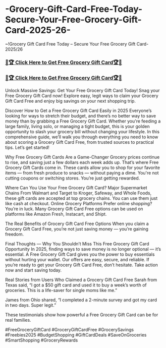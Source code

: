 # -Grocery-Gift-Card-Free-Today-Secure-Your-Free-Grocery-Gift-Card-2025-26-
~!Grocery Gift Card Free Today – Secure Your Free Grocery Gift Card-2025/26

<h3><a href="https://dealbuzzz.com/grocery-gift-card-at/">💎🏆 Click Here to Get Free Grocery Gift Card🏆💎</a></h3>
<h3><a href="https://dealbuzzz.com/grocery-gift-card-at/">💎🏆 Click Here to Get Free Grocery Gift Card🏆💎</a></h3>

Unlock Massive Savings: Get Your Free Grocery Gift Card Today!
Snag your Free Grocery Gift Card now! Explore easy, legit ways to claim your Grocery Gift Card Free and enjoy big savings on your next shopping trip.

Discover How to Get a Free Grocery Gift Card Easily in 2025
Everyone’s looking for ways to stretch their budget, and there’s no better way to save money than by grabbing a Free Grocery Gift Card. Whether you're feeding a large family, living solo, or managing a tight budget, this is your golden opportunity to slash your grocery bill without changing your lifestyle. In this comprehensive guide, we’ll walk you through everything you need to know about scoring a Grocery Gift Card Free, from trusted sources to practical tips. Let’s get started!

Why Free Grocery Gift Cards Are a Game-Changer
Grocery prices continue to rise, and saving just a few dollars each week adds up. That’s where Free Grocery Gift Cards come in. These cards allow you to shop for your favorite items — from fresh produce to snacks — without paying a dime. You're not cutting coupons or switching stores. You’re just getting rewarded.

Where Can You Use Your Free Grocery Gift Card?
Major Supermarket Chains
From Walmart and Target to Kroger, Safeway, and Whole Foods, these gift cards are accepted at top grocery chains. You can use them just like cash at checkout.
Online Grocery Platforms
Prefer online shopping? You’re in luck. Many Grocery Gift Card Free options can be used on platforms like Amazon Fresh, Instacart, and Shipt.

The Real Benefits of Grocery Gift Card Free Options
When you claim a Grocery Gift Card Free, you’re not just saving money — you’re gaining freedom.

Final Thoughts — Why You Shouldn’t Miss This Free Grocery Gift Card Opportunity
In 2025, finding ways to save money is no longer optional — it’s essential. A Free Grocery Gift Card gives you the power to buy essentials without hurting your wallet. Our offers are easy, secure, and reliable. If you’re ready to get your Grocery Gift Card Free, don’t hesitate. Take action now and start saving today.

Real Stories from Users Who Claimed a Grocery Gift Card Free
Sarah from Texas said, “I got a $50 gift card and used it to buy a week’s worth of groceries. This is a life-saver for single moms like me.”

James from Ohio shared, “I completed a 2-minute survey and got my card in two days. Super legit.”

These testimonials show how powerful a Free Grocery Gift Card can be for real families.

#FreeGroceryGiftCard #GroceryGiftCardFree #GrocerySavings #Freebies2025 #BudgetShopping #GiftCardDeals #SaveOnGroceries #SmartShopping #GroceryRewards

